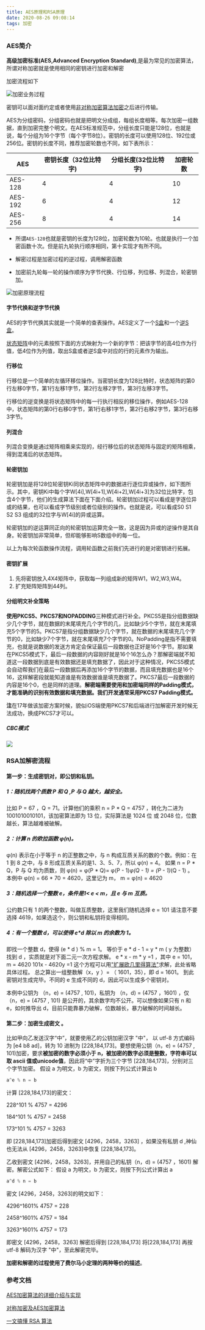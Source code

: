 ```yaml
---
title: AES原理和RSA原理
date: 2020-08-26 09:08:14
tags: 加密
---
```


### AES简介

**高级加密标准(AES,Advanced Encryption Standard)**,是最为常见的加密算法，所谓对称加密就是使用相同的密钥进行加密和解密<!--more-->

加密流程如下

![加密业务过程](AES/01.png)

密钥可以面对面约定或者使用[非对称加密算法加密]()之后进行传输。



AES为分组密码，分组密码也就是把明文分成组，每组长度相等。每次加密一组数据，直到加密完整个明文。在AES标准规范中，分组长度只能是128位，也就是说，每个分组为16个字节（每个字节8位）。密钥的长度可以使用128位、192位或256位。密钥的长度不同，推荐加密轮数也不同，如下表所示：

| AES     | 密钥长度（32位比特字) | 分组长度(32位比特字) | 加密轮数 |
| ------- | --------------------- | -------------------- | -------- |
| AES-128 | 4                     | 4                    | 10       |
| AES-192 | 6                     | 4                    | 12       |
| AES-256 | 8                     | 4                    | 14       |

- 所谓`AES-128`也就是密钥的长度为128位，加密轮数为10轮。也就是执行一个加密函数十次。但是前九轮执行顺序相同，第十实现才有所不同。

- 解密过程是加密过程的逆过程，调用解密函数

- 加密前九轮每一轮的操作顺序为字节代换、行位移，列位移、列混合，轮密钥加。

  

![加密原理流程](AES/02.jpeg)

#### 字节代换和逆字节代换

AES的字节代换其实就是一个简单的查表操作。AES定义了一个[S盒]()和一个[逆S盒]()。

[状态矩阵]()中的元素按照下面的方式映射为一个新的字节：把该字节的高4位作为行值，低4位作为列值，取出S盒或者逆S盒中对应的行的元素作为输出。

#### 行移位

行移位是一个简单的左循环移位操作。当密钥长度为128比特时，状态矩阵的第0行左移0字节，第1行左移1字节，第2行左移2字节，第3行左移3字节。

行移位的逆变换是将状态矩阵中的每一行执行相反的移位操作，例如AES-128中，状态矩阵的第0行右移0字节，第1行右移1字节，第2行右移2字节，第3行右移3字节。

#### 列混合

列混合变换是通过矩阵相乘来实现的，经行移位后的状态矩阵与固定的矩阵相乘，得到混淆后的状态矩阵。

#### 轮密钥加

轮密钥加是将128位轮密钥Ki同状态矩阵中的数据进行逐位异或操作，如下图所示。其中，密钥Ki中每个字W[4i],W[4i+1],W[4i+2],W[4i+3]为32位比特字，包含4个字节，他们的生成算法下面在下面介绍。轮密钥加过程可以看成是字逐位异或的结果，也可以看成字节级别或者位级别的操作。也就是说，可以看成S0 S1 S2 S3 组成的32位字与W[4i]的异或运算。

轮密钥加的逆运算同正向的轮密钥加运算完全一致，这是因为异或的逆操作是其自身。轮密钥加非常简单，但却能够影响S数组中的每一位。



以上为每次轮函数操作流程，调用轮函数之前我们先进行的是对密钥进行拓展。

#### 密钥扩展

1. 先将密钥放入4X4矩阵中，获取每一列组成新的矩阵W1，W2,W3,W4。
2. 扩充矩阵矩阵到44列。



#### 分组明文补全策略

**使用PKCS5、PKCS7和NOPADDING**三种模式进行补全。PKCS5是指分组数据缺少几个字节，就在数据的末尾填充几个字节的几，比如缺少5个字节，就在末尾填充5个字节的5。PKCS7是指分组数据缺少几个字节，就在数据的末尾填充几个字节的0，比如缺少7个字节，就在末尾填充7个字节的0。NoPadding是指不需要填充，也就是说数据的发送方肯定会保证最后一段数据也正好是16个字节。那如果在PKCS5模式下，最后一段数据的内容刚好就是16个16怎么办？那解密端就不知道这一段数据到底是有效数据还是填充数据了，因此对于这种情况，PKCS5模式会自动帮我们在最后一段数据后再添加16个字节的数据，而且填充数据也是16个16，这样解密段就能知道谁是有效数据谁是填充数据了。PKCS7最后一段数据的内容是16个0，也是同样的道理。**解密端需要使用和加密端同样的Padding模式，才能准确的识别有效数据和填充数据。我们开发通常采用PKCS7 Padding模式。**

**注**在17年做该加密方案时候，貌似iOS端使用PKCS7和后端进行加解密开发时候无法成功，换成PKCS7才可以。

##### CBC模式

![](AES/03.jpg)



### RSA加解密流程

#### **第一步：生成密钥对，即公钥和私钥。**

##### 1：随机找两个质数 P 和 Q ,P 与 Q 越大，越安全。

比如 P = 67 ，Q = 71。计算他们的乘积 n = P * Q = 4757 ，转化为二进为 1001010010101，该加密算法即为 13 位，实际算法是 1024 位 或 2048 位，位数越长，算法越难被破解。

##### 2：计算 n 的欧拉函数 φ(n)。

φ(n) 表示在小于等于 n 的正整数之中，与 n 构成互质关系的数的个数。例如：在 1 到 8 之中，与 8 形成互质关系的是1、3、5、7，所以 φ(n) = 4。 如果 n = P * Q，P 与 Q 均为质数，则 φ(n) = φ(P * Q)= φ(P - 1)*φ(Q - 1) = (P - 1)*(Q - 1) 。 本例中 φ(n) = 66 * 70 = 4620，这里记为 m， m = φ(n) = 4620

##### 3：随机选择一个整数 e，条件是1< e < m，且 e 与 m 互质。

公约数只有 1 的两个整数，叫做互质整数，这里我们随机选择 e = 101 请注意不要选择 4619，如果选这个，则公钥和私钥将变得相同。

##### 4：有一个整数 d，可以使得 e*d 除以 m 的余数为 1。

即找一个整数 d，使得 (e * d ) % m = 1。 等价于 e * d - 1 = y * m ( y 为整数） 找到 d ，实质就是对下面二元一次方程求解。 e * x - m * y =1 ，其中 e = 101，m = 4620 101x - 4620y =1 这个方程可以用["扩展欧几里得算法"](https://link.zhihu.com/?target=http%3A//zh.wikipedia.org/wiki/%E6%89%A9%E5%B1%95%E6%AC%A7%E5%87%A0%E9%87%8C%E5%BE%97%E7%AE%97%E6%B3%95)求解，此处省略具体过程。 总之算出一组整数解（x，y ）= （ 1601，35），即 d = 1601。 到此密钥对生成完毕。不同的 e 生成不同的 d，因此可以生成多个密钥对。

本例中公钥为 （n，e) = (4757 , 101)，私钥为 （n，d) = (4757 ，1601) ，仅（n，e) = (4757 , 101) 是公开的，其余数字均不公开。可以想像如果只有 n 和 e，如何推导出 d，目前只能靠暴力破解，位数越长，暴力破解的时间越长。

#### **第二步：加密生成密文 。**

比如甲向乙发送汉字“中”，就要使用乙的公钥加密汉字 "中"， 以 utf-8 方式编码为 [e4 b8 ad]，转为 10 进制为 [228,184,173]。要想使用公钥（n，e) = (4757 , 101)加密，要求**被加密的数字必须小于 n，被加密的数字必须是整数，字符串可以取 ascii 值或unicode值**，因此将“中”字折为三个字节 [228,184,173]，分别对三个字节加密。 假设 a 为明文，b 为密文，则按下列公式计算出 b

```python
a^e % n = b
```

计算 [228,184,173]的密文：

228^101 % 4757 = 4296

184^101 % 4757 = 2458

173^101 % 4757 = 3263

即 [228,184,173]加密后得到密文 [4296，2458，3263] ，如果没有私钥 d ,神仙也无法从 [4296，2458，3263]中恢复 [228,184,173]。

乙收到密文 [4296，2458，3263]，并用自己的私钥（n，d) = (4757 ，1601) 解密。解密公式如下： 假设 a 为明文，b 为密文，则按下列公式计算出 a

```python
a^d % n = b
```

密文 [4296，2458，3263]的明文如下：

4296^1601% 4757 = 228

2458^1601% 4757 = 184

3263^1601% 4757 = 173

即密文 [4296，2458，3263] 解密后得到 [228,184,173] 将[228,184,173] 再按 utf-8 解码为汉字 "中"，至此解密完毕。

**加密和解密的过程使用了费尔马小定理的两种等价的描述**。

### 参考文档

[AES加密算法的详细介绍与实现](https://blog.csdn.net/qq_28205153/article/details/55798628)

[对称加密及AES加密算法](https://www.jianshu.com/p/3840b344b27c)

[一文搞懂 RSA 算法](https://zhuanlan.zhihu.com/p/44185847)

